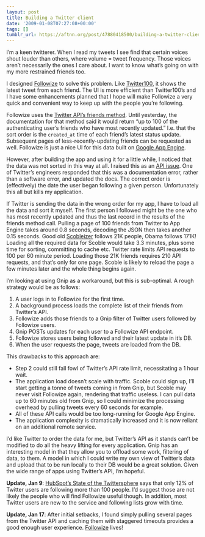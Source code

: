 ```yaml
---
layout: post
title: Building a Twitter client
date: '2009-01-08T07:27:08+00:00'
tags: []
tumblr_url: https://aftnn.org/post/47880418500/building-a-twitter-client
---
```

<p>I&rsquo;m a keen twitterer. When I read my tweets I see find that certain voices shout louder than others, where volume = tweet frequency. Those voices aren&rsquo;t necessarily the ones I care about. I want to know what&rsquo;s going on with my more restrained friends too.</p>

<p>I designed <a href="http://followize.appspot.com/">Followize</a> to solve this problem. Like <a href="http://twitter100.com/">Twitter100</a>, it shows the latest tweet from each friend. The UI is more efficient than Twitter100&rsquo;s and I have some enhancements planned that I hope will make Followize a very quick and convenient way to keep up with the people you&rsquo;re following.</p>

<p>Followize uses the <a href="http://apiwiki.twitter.com/REST+API+Documentation#friends">Twitter API&rsquo;s friends method</a>. Until yesterday, the documentation for that method said it would return &ldquo;up to 100 of the authenticating user&rsquo;s friends who have most recently updated.&rdquo; I.e. that the sort order is the <code>created_at</code> time of each friend&rsquo;s latest status update. Subsequent pages of less-recently-updating friends can be requested as well. Followize is just a nice UI for this data built on <a href="http://code.google.com/appengine/">Google App Engine</a>.</p>

<p>However, after building the app and using it for a little while, I noticed that the data was not sorted in this way at all. I raised this as an <a href="http://code.google.com/p/twitter-api/issues/detail?id=224&amp;colspec=ID%20Stars%20Type%20Status%20Priority%20Owner%20Summary%20Opened%20Milestone">API issue</a>. One of Twitter&rsquo;s engineers responded that this was a documentation error, rather than a software error, and updated the docs. The correct order is (effectively) the date the user began following a given person. Unfortunately this all but kills my application.</p>

<p>If Twitter is sending the data in the wrong order for my app, I have to load all the data and sort it myself. The first person I followed might be the one who has most recently updated and thus the last record in the results of the friends method call. Pulling a page of 100 friends from Twitter to App Engine takes around 0.8 seconds, decoding the JSON then takes another 0.15 seconds. Good old <a href="http://twitter.com/scobleizer">Scobleizer</a> follows 21K people, Obama follows 171K! Loading all the required data for Scoble would take 3.3 minutes, plus some time for sorting, committing to cache etc. Twitter rate limits API requests to 100 per 60 minute period. Loading those 21K friends requires 210 API requests, and that&rsquo;s only for one page. Scoble is likely to reload the page a few minutes later and the whole thing begins again.</p>

<p>I&rsquo;m looking at using Gnip as a workaround, but this is sub-optimal. A rough strategy would be as follows:</p>

<ol>
<li>A user logs in to Followize for the first time.</li>
<li>A background process loads the complete list of their friends from Twitter&rsquo;s API.</li>
<li>Followize adds those friends to a Gnip filter of Twitter users followed by Followize users.</li>
<li>Gnip POSTs updates for each user to a Followize API endpoint.</li>
<li>Followize stores users being followed and their latest update in it&rsquo;s DB.</li>
<li>When the user requests the page, tweets are loaded from the DB.</li>
</ol>

<p>This drawbacks to this approach are:</p>

<ul>
<li>Step 2 could still fall fowl of Twitter&rsquo;s API rate limit, necessitating a 1 hour wait.</li>
<li>The application load doesn&rsquo;t scale with traffic. Scoble could sign up, I&rsquo;ll start getting a tonne of tweets coming in from Gnip, but Scoble may never visit Followize again, rendering that traffic useless. I can pull data up to 60 minutes old from Gnip, so I could minimize the processing overhead by pulling tweets every 60 seconds for example.</li>
<li>All of these API calls would be too long-running for Google App Engine.</li>
<li>The application complexity is dramatically increased and it is now reliant on an additional remote service.</li>
</ul>

<p>I&rsquo;d like Twitter to order the data for me, but Twitter&rsquo;s API as it stands can&rsquo;t be modified to do all the heavy lifting for every application. Gnip has an interesting model in that they allow you to offload some work, filtering of data, to them. A model in which I could write my own view of Twitter&rsquo;s data and upload that to be run locally to their DB would be a great solution. Given the wide range of apps using Twitter&rsquo;s API, I&rsquo;m hopeful.</p>

<p><strong>Update, Jan 9</strong>: <a href="http://www.docstoc.com/docs/3190008/State-of-the-Twittersphere">HubSpot&rsquo;s State of the Twittersphere</a> says that only 12% of Twitter users are following more than 100 people. I&rsquo;d suggest those are not likely the people who will find Followize useful though. In addition, most Twitter users are new to the service and following lists grow with time.</p>

<p><strong>Update, Jan 17</strong>: After initial setbacks, I found simply pulling several pages from the Twitter API and caching them with staggered timeouts provides a good enough user experience. <a href="http://followize.appspot.com/">Followize</a> lives!</p>
